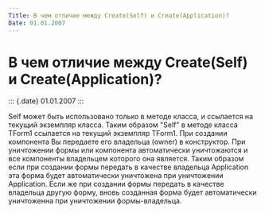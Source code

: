 ```yaml
---
Title: В чем отличие между Create(Self) и Create(Application)?
Date: 01.01.2007
---
```



В чем отличие между Create(Self) и Create(Application)?
=======================================================

::: {.date}
01.01.2007
:::

Self может быть использовано только в методе класса, и ссылается на
текущий экземпляр класса. Таким образом \"Self\" в методе класса TForm1
ссылается на текущий экземпляр TForm1. При создании компонента Вы
передаете его владельца (owner) в конструктор. При уничтожении формы или
компонента автоматически уничтожаются и все компоненты владельцем
которого она является. Таким образом если при создании формы передать в
качестве владельца Application эта форма будет автоматически уничтожена
при уничтожении Application. Если же при создании формы передать в
качестве владельца другую форму, вновь созданная форма будет
автоматически уничтоженна при уничтожении формы-владельца.
